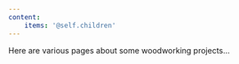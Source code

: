 ```yaml
---
content:
    items: '@self.children'
---
```


Here are various pages about some woodworking projects...